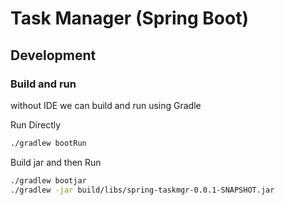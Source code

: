 # Task Manager (Spring Boot)

## Development

### Build and run

without IDE we can build and run using Gradle

Run Directly

```bash
./gradlew bootRun
```

Build jar and then Run

```bash
./gradlew bootjar
./gradlew -jar build/libs/spring-taskmgr-0.0.1-SNAPSHOT.jar
```